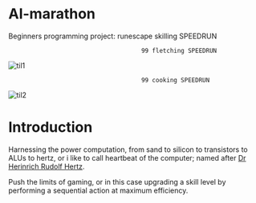 # AI-marathon

Beginners programming project: runescape skilling SPEEDRUN

                                         99 fletching SPEEDRUN
                                         
                                         
![til1](/fletch.gif)


                                         99 cooking SPEEDRUN


![til2](/herblore.gif)
# Introduction

Harnessing the power computation, from sand to silicon to transistors to ALUs to hertz, or i like to call heartbeat of the computer; named after [Dr Herinrich Rudolf Hertz](https://en.wikipedia.org/wiki/Heinrich_Hertz).

Push the limits of gaming, or in this case upgrading a skill level by performing a sequential action at maximum efficiency.


